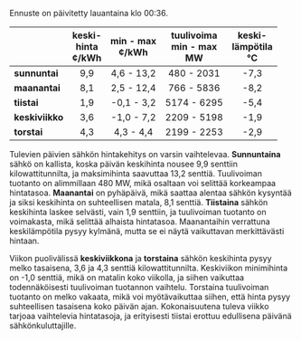 Ennuste on päivitetty lauantaina klo 00:36.

|                | keski-<br>hinta<br>¢/kWh | min - max<br>¢/kWh | tuulivoima<br>min - max<br>MW | keski-<br>lämpötila<br>°C |
|:---------------|:----------------:|:----------------:|:-------------:|:-------------:|
| **sunnuntai**  | 9,9              | 4,6 - 13,2       | 480 - 2031    | -7,3          |
| **maanantai**  | 8,1              | 2,5 - 12,4       | 766 - 5836    | -8,2          |
| **tiistai**    | 1,9              | -0,1 - 3,2       | 5174 - 6295   | -5,4          |
| **keskiviikko**| 3,6              | -1,0 - 7,2       | 2209 - 5198   | -1,9          |
| **torstai**    | 4,3              | 4,3 - 4,4        | 2199 - 2253   | -2,9          |

Tulevien päivien sähkön hintakehitys on varsin vaihtelevaa. **Sunnuntaina** sähkö on kallista, koska päivän keskihinta nousee 9,9 senttiin kilowattitunnilta, ja maksimihinta saavuttaa 13,2 senttiä. Tuulivoiman tuotanto on alimmillaan 480 MW, mikä osaltaan voi selittää korkeampaa hintatasoa. **Maanantai** on pyhäpäivä, mikä saattaa alentaa sähkön kysyntää ja siksi keskihinta on suhteellisen matala, 8,1 senttiä. **Tiistaina** sähkön keskihinta laskee selvästi, vain 1,9 senttiin, ja tuulivoiman tuotanto on voimakasta, mikä selittää alhaista hintatasoa. Maanantaihin verrattuna keskilämpötila pysyy kylmänä, mutta se ei näytä vaikuttavan merkittävästi hintaan.

Viikon puolivälissä **keskiviikkona** ja **torstaina** sähkön keskihinta pysyy melko tasaisena, 3,6 ja 4,3 senttiä kilowattitunnilta. Keskiviikon minimihinta on -1,0 senttiä, mikä on matalin koko viikolla, ja siihen vaikuttaa todennäköisesti tuulivoiman tuotannon vaihtelu. Torstaina tuulivoiman tuotanto on melko vakaata, mikä voi myötävaikuttaa siihen, että hinta pysyy suhteellisen tasaisena koko päivän ajan. Kokonaisuutena tuleva viikko tarjoaa vaihtelevia hintatasoja, ja erityisesti tiistai erottuu edullisena päivänä sähkönkuluttajille.
